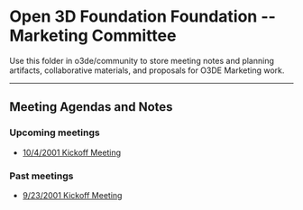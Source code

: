 # Open 3D  Foundation Foundation -- Marketing Committee

Use this folder in o3de/community to store meeting notes and planning artifacts, collaborative materials, and proposals for O3DE Marketing work.

---

## Meeting Agendas and Notes

### Upcoming meetings

* [10/4/2001 Kickoff Meeting](meeting-notes/meeting-agenda-2021-10-4.md)

### Past meetings

* [9/23/2001 Kickoff Meeting](meeting-notes/meeting-agenda-2021-9-23.md)
